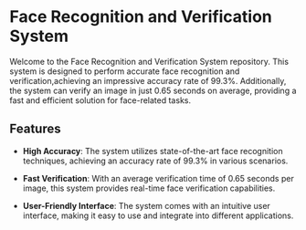 # Face Recognition and Verification System

Welcome to the Face Recognition and Verification System repository. 
This system is designed to perform accurate face recognition and verification,achieving an impressive accuracy rate of 99.3%.
Additionally, the system can verify an image in just 0.65 seconds on average, providing a fast and efficient solution for face-related tasks.

## Features

- **High Accuracy**: The system utilizes state-of-the-art face recognition techniques, achieving an accuracy rate of 99.3% in various scenarios.

- **Fast Verification**: With an average verification time of 0.65 seconds per image, this system provides real-time face verification capabilities.

- **User-Friendly Interface**: The system comes with an intuitive user interface, making it easy to use and integrate into different applications.


